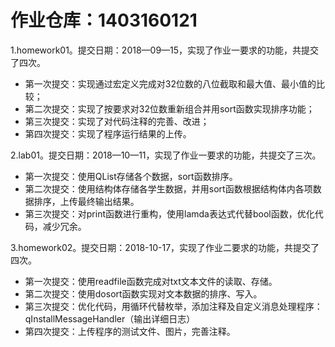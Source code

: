 # 作业仓库：1403160121
1.homework01。提交日期：2018—09—15，实现了作业一要求的功能，共提交了四次。
+ 第一次提交：实现通过宏定义完成对32位数的八位截取和最大值、最小值的比较；
+ 第二次提交：实现了按要求对32位数重新组合并用sort函数实现排序功能；
+ 第三次提交：实现了对代码注释的完善、改进；
+ 第四次提交：实现了程序运行结果的上传。

2.lab01。提交日期：2018—10—11，实现了作业一要求的功能，共提交了三次。
+ 第一次提交：使用QList存储各个数据，sort函数排序。
+ 第二次提交：使用结构体存储各学生数据，并用sort函数根据结构体内各项数据排序，上传最终输出结果。
+ 第三次提交：对print函数进行重构，使用lamda表达式代替bool函数，优化代码，减少冗余。
 
3.homework02。提交日期：2018-10-17，实现了作业二要求的功能，共提交了四次。
+ 第一次提交：使用readfile函数完成对txt文本文件的读取、存储。
+ 第二次提交：使用dosort函数实现对文本数据的排序、写入。
+ 第三次提交：优化代码，用循环代替枚举，添加注释及自定义消息处理程序：qInstallMessageHandler（输出详细日志）
+ 第四次提交：上传程序的测试文件、图片，完善注释。

